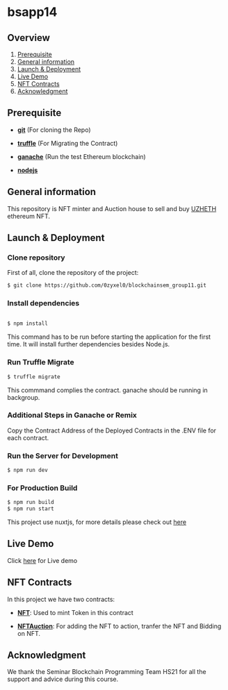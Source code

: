 # bsapp14
## Overview
1. [Prerequisite](#section1)
2. [General information](#section2)
3. [Launch & Deployment](#section3)
4. [Live Demo](#section4)
5. [NFT Contracts](#section5)
6. [Acknowledgment](#section6)


## Prerequisite<a name="section1"></a>
  - **[git](https://git-scm.com/book/en/v2/Getting-Started-Installing-Git)**
      (For cloning the Repo)
      
  - **[truffle](https://trufflesuite.com/truffle)**
      (For Migrating the Contract)
  
  - **[ganache](https://trufflesuite.com/ganache)**
       (Run the test  Ethereum blockchain)
  
  - **[nodejs](https://nodejs.org/en/)**
## General information<a name="section2"></a>
This repository is NFT minter and Auction house to sell and buy [UZHETH](https://gitlab.uzh.ch/luca.ambrosini/go-ethereum/-/wikis/home) ethereum NFT. 

## Launch & Deployment<a name="section3"></a>
### Clone repository
First of all, clone the repository of the project:
```bash
$ git clone https://github.com/0zyxel0/blockchainsem_group11.git
```
### Install dependencies
```bash

$ npm install
```
This command has to be run before starting the application for the first time. It will install further dependencies besides Node.js.

### Run Truffle Migrate
```bash
$ truffle migrate
```
This commmand complies the contract. ganache should be running in backgroup.

### Additional Steps in Ganache or Remix
 Copy the  Contract Address of the Deployed Contracts in the .ENV file for each contract.


### Run the Server for Development
```bash
$ npm run dev
```


### For Production Build
```bash
$ npm run build
$ npm run start
```


This project use nuxtjs, for more details please check out [here](https://nuxtjs.org)

## Live Demo<a name="section4"></a>
Click [here](https://blockchain-proj-bweyis5hma-uc.a.run.app/) for Live demo

## NFT Contracts <a name="section5"></a>
In this project we have  two contracts:
- **[NFT](https://github.com/0zyxel0/blockchainsem_group11/blob/master/contracts/NFT.sol)**:
 Used to mint Token in this contract

- **[NFTAuction](https://github.com/0zyxel0/blockchainsem_group11/blob/master/contracts/NFTAuction.sol)**: 
  For adding the NFT to action, tranfer the NFT and Bidding on NFT.
  
## Acknowledgment <a name="section6"></a>
We thank the Seminar Blockchain Programming Team HS21 for all the support and advice during this course.

